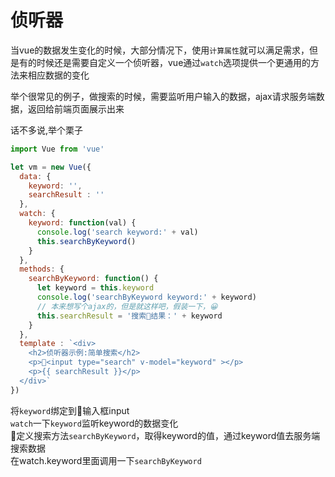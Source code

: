# 侦听器

当vue的数据发生变化的时候，大部分情况下，使用`计算属性`就可以满足需求，但是有的时候还是需要自定义一个侦听器，vue通过`watch`选项提供一个更通用的方法来相应数据的变化

举个很常见的例子，做搜索的时候，需要监听用户输入的数据，ajax请求服务端数据，返回给前端页面展示出来

话不多说,举个栗子

```js
import Vue from 'vue'

let vm = new Vue({
  data: {
    keyword: '',
    searchResult : ''
  },
  watch: {
    keyword: function(val) {
      console.log('search keyword:' + val)
      this.searchByKeyword()
    }
  },
  methods: {
    searchByKeyword: function() {
      let keyword = this.keyword
      console.log('searchByKeyword keyword:' + keyword)
      // 本来想写个ajax的，但是就这样吧，假装一下，😀
      this.searchResult = '搜索结果：' + keyword
    }
  },
  template : `<div>
    <h2>侦听器示例:简单搜索</h2>
    <p><input type="search" v-model="keyword" ></p>
    <p>{{ searchResult }}</p>
  </div>`
})

```

将`keyword`绑定到输入框input  
`watch`一下`keyword`监听keyword的数据变化  
定义搜索方法`searchByKeyword`，取得keyword的值，通过keyword值去服务端搜索数据  
在watch.keyword里面调用一下`searchByKeyword`
